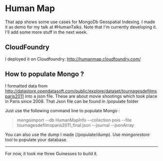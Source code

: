 Human Map
=========

That app shows some use cases for MongoDb Geospatial Indexing. 
I made it as demo for my talk at #HumanTalks.
Note that I'm currently developing it. I'll add some more stuff in the next week.

CloudFoundry
---
I deployed it on Cloudfoundry: http://humanmap.cloudfoundry.com/


How to populate Mongo ?
---

I formatted data from http://datastore.opendatasoft.com/public/explore/dataset/tournagesdefilmsparis2011 into a json file.
These are about movie shootings which took place in Paris since 2008.
That Json file can be found in /populate folder

Just use the following command line to populate Mongo :

> mongoimport --db HumanMapInfo --collection pois --file tournagesdefilmsparis2011_final.json --journal --jsonArray

You can also use the dump I made (/populate/dump). Use *mongorestore* tool to populate your database.

---

For now, it took me three Guinesses to build it.

